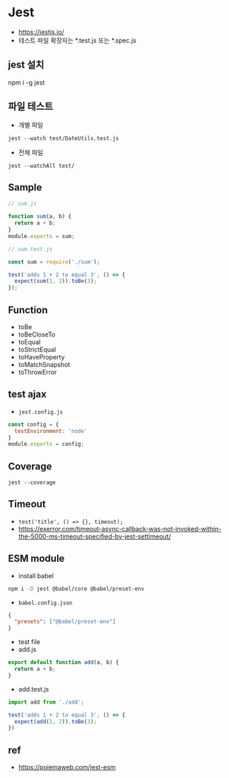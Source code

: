 # Jest
- https://jestjs.io/
- 테스트 파일 확장자는 *.test.js 또는 *.spec.js

## jest 설치
npm i -g jest

## 파일 테스트
- 개별 파일

```
jest --watch test/DateUtils.test.js
```

- 전체 파일

```
jest --watchAll test/
```

## Sample

```js
// sum.js

function sum(a, b) {
  return a + b;
}
module.exports = sum;
```

```js
// sum.test.js

const sum = require('./sum');

test('adds 1 + 2 to equal 3', () => {
  expect(sum(1, 2)).toBe(3);
});
```

## Function
- toBe
- toBeCloseTo
- toEqual
- toStrictEqual
- toHaveProperty
- toMatchSnapshot
- toThrowError

## test ajax
- `jest.config.js`

```js
const config = {
  testEnvironment: 'node'
}
module.exports = config;
```

## Coverage
```
jest --coverage
```

## Timeout
- `test('title', () => {}, timeout);`
- https://exerror.com/timeout-async-callback-was-not-invoked-within-the-5000-ms-timeout-specified-by-jest-settimeout/

## ESM module
- install babel
```sh
npm i -D jest @babel/core @babel/preset-env
```

- `babel.config.json`
```json
{
  "presets": ["@babel/preset-env"]
}
```

- test file
- add.js
```js
export default function add(a, b) {
  return a + b;
}
```

- add.test.js
```js
import add from './add';

test('adds 1 + 2 to equal 3', () => {
  expect(add(1, 2)).toBe(3);
})
```

## ref
- https://poiemaweb.com/jest-esm
